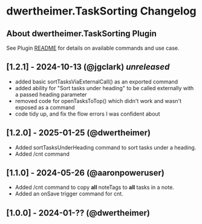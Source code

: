 # dwertheimer.TaskSorting Changelog

## About dwertheimer.TaskSorting Plugin

See Plugin [README](https://github.com/NotePlan/plugins/blob/main/dwertheimer.TaskSorting/README.md) for details on available commands and use case.

## [1.2.1] - 2024-10-13 (@jgclark) _unreleased_
- added basic sortTasksViaExternalCall() as an exported command
- added ability for "Sort tasks under heading" to be called externally with a passed heading parameter
- removed code for openTasksToTop() which didn't work and wasn't exposed as a command
- code tidy up, and fix the flow errors I was confident about

## [1.2.0] - 2025-01-25 (@dwertheimer)

- Added sortTasksUnderHeading command to sort tasks under a heading.
- Added /cnt command

## [1.1.0] - 2024-05-26 (@aaronpoweruser)
- Added /cnt command to copy **all** noteTags to **all** tasks in a note.
- Added an onSave trigger command for cnt.


## [1.0.0] - 2024-01-?? (@dwertheimer)

